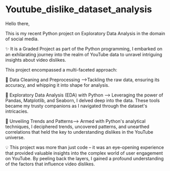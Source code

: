 # Youtube_dislike_dataset_analysis

Hello there,


 This is my recent Python project on Exploratory Data Analysis in the domain of social media.

 
✨ It is a Graded Project as part of the Python programming, I embarked on an exhilarating journey into the realm of YouTube data to unravel intriguing insights about video dislikes.


This project encompassed a multi-faceted approach:


🎯 Data Cleaning and Preprocessing -->Tackling the raw data, ensuring its accuracy, and whipping it into shape for analysis.


🎯 Exploratory Data Analysis (EDA) with Python --> Leveraging the power of Pandas, Matplotlib, and Seaborn, I delved deep into the data. These tools became my trusty companions as I navigated through the dataset's intricacies.


🎯 Unveiling Trends and Patterns--> Armed with Python's analytical techniques, I deciphered trends, uncovered patterns, and unearthed correlations that held the key to understanding dislikes in the YouTube universe.


💡 This project was more than just code – it was an eye-opening experience that provided valuable insights into the complex world of user engagement on YouTube. By peeling back the layers, I gained a profound understanding of the factors that influence video dislikes.
